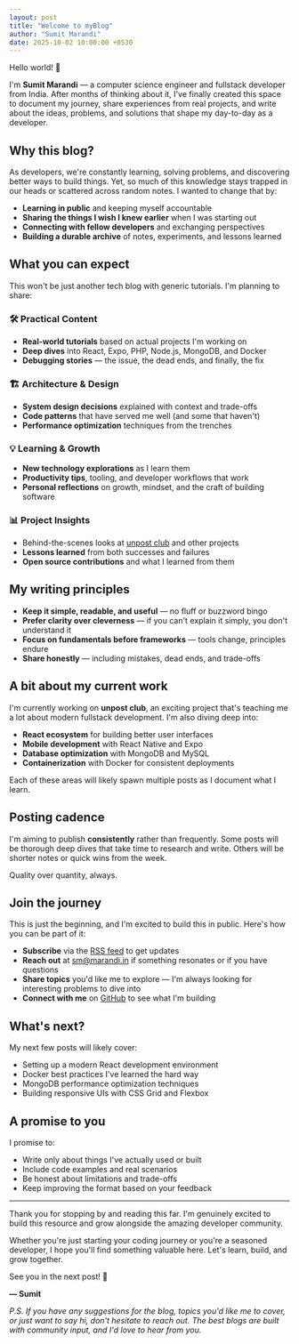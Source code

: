 ```yaml
---
layout: post
title: "Welcome to myBlog"
author: "Sumit Marandi"
date: 2025-10-02 10:00:00 +0530
---
```


Hello world! 👋

I'm **Sumit Marandi** — a computer science engineer and fullstack developer from India. After months of thinking about it, I've finally created this space to document my journey, share experiences from real projects, and write about the ideas, problems, and solutions that shape my day-to-day as a developer.

## Why this blog?

As developers, we're constantly learning, solving problems, and discovering better ways to build things. Yet, so much of this knowledge stays trapped in our heads or scattered across random notes. I wanted to change that by:

- **Learning in public** and keeping myself accountable
- **Sharing the things I wish I knew earlier** when I was starting out
- **Connecting with fellow developers** and exchanging perspectives
- **Building a durable archive** of notes, experiments, and lessons learned

## What you can expect

This won't be just another tech blog with generic tutorials. I'm planning to share:

### 🛠 **Practical Content**
- **Real-world tutorials** based on actual projects I'm working on
- **Deep dives** into React, Expo, PHP, Node.js, MongoDB, and Docker
- **Debugging stories** — the issue, the dead ends, and finally, the fix

### 🏗 **Architecture & Design**
- **System design decisions** explained with context and trade-offs
- **Code patterns** that have served me well (and some that haven't)
- **Performance optimization** techniques from the trenches

### 💡 **Learning & Growth**
- **New technology explorations** as I learn them
- **Productivity tips**, tooling, and developer workflows that work
- **Personal reflections** on growth, mindset, and the craft of building software

### 📊 **Project Insights**
- Behind-the-scenes looks at [unpost club](https://github.com/SumitMarandi) and other projects
- **Lessons learned** from both successes and failures
- **Open source contributions** and what I learned from them

## My writing principles

- **Keep it simple, readable, and useful** — no fluff or buzzword bingo
- **Prefer clarity over cleverness** — if you can't explain it simply, you don't understand it
- **Focus on fundamentals before frameworks** — tools change, principles endure
- **Share honestly** — including mistakes, dead ends, and trade-offs

## A bit about my current work

I'm currently working on **unpost club**, an exciting project that's teaching me a lot about modern fullstack development. I'm also diving deep into:

- **React ecosystem** for building better user interfaces
- **Mobile development** with React Native and Expo
- **Database optimization** with MongoDB and MySQL
- **Containerization** with Docker for consistent deployments

Each of these areas will likely spawn multiple posts as I document what I learn.

## Posting cadence

I'm aiming to publish **consistently** rather than frequently. Some posts will be thorough deep dives that take time to research and write. Others will be shorter notes or quick wins from the week.

Quality over quantity, always.

## Join the journey

This is just the beginning, and I'm excited to build this in public. Here's how you can be part of it:

- **Subscribe** via the [RSS feed](/myBlog/feed.xml) to get updates
- **Reach out** at [sm@marandi.in](mailto:sm@marandi.in) if something resonates or if you have questions
- **Share topics** you'd like me to explore — I'm always looking for interesting problems to dive into
- **Connect with me** on [GitHub](https://github.com/sumitmarandi) to see what I'm building

## What's next?

My next few posts will likely cover:
- Setting up a modern React development environment
- Docker best practices I've learned the hard way
- MongoDB performance optimization techniques
- Building responsive UIs with CSS Grid and Flexbox

## A promise to you

I promise to:
- Write only about things I've actually used or built
- Include code examples and real scenarios
- Be honest about limitations and trade-offs
- Keep improving the format based on your feedback

---

Thank you for stopping by and reading this far. I'm genuinely excited to build this resource and grow alongside the amazing developer community.

Whether you're just starting your coding journey or you're a seasoned developer, I hope you'll find something valuable here. Let's learn, build, and grow together.

See you in the next post! 🚀

**— Sumit**

*P.S. If you have any suggestions for the blog, topics you'd like me to cover, or just want to say hi, don't hesitate to reach out. The best blogs are built with community input, and I'd love to hear from you.*